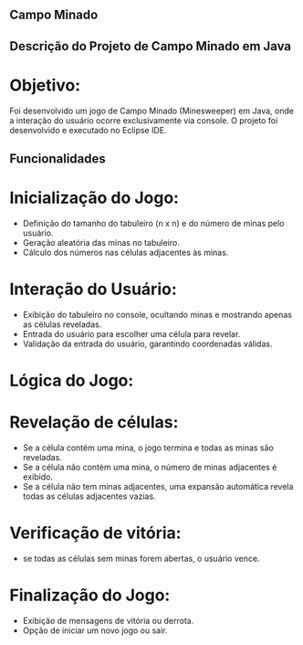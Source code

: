 ## Campo Minado

## Descrição do Projeto de Campo Minado em Java

# Objetivo:
Foi desenvolvido um jogo de Campo Minado (Minesweeper) em Java,
onde a interação do usuário ocorre exclusivamente via console. 
O projeto foi desenvolvido e executado no Eclipse IDE.

## Funcionalidades

# Inicialização do Jogo:
- Definição do tamanho do tabuleiro (n x n) e do número de minas pelo usuário.
- Geração aleatória das minas no tabuleiro.
- Cálculo dos números nas células adjacentes às minas.

# Interação do Usuário:
- Exibição do tabuleiro no console, ocultando minas e mostrando apenas as células reveladas.
- Entrada do usuário para escolher uma célula para revelar.
- Validação da entrada do usuário, garantindo coordenadas válidas.

# Lógica do Jogo:

# Revelação de células:
- Se a célula contém uma mina, o jogo termina e todas as minas são reveladas.
- Se a célula não contém uma mina, o número de minas adjacentes é exibido.
- Se a célula não tem minas adjacentes, uma expansão automática revela todas as células adjacentes vazias.

# Verificação de vitória: 
- se todas as células sem minas forem abertas, o usuário vence.

# Finalização do Jogo:
- Exibição de mensagens de vitória ou derrota.
 - Opção de iniciar um novo jogo ou sair.
